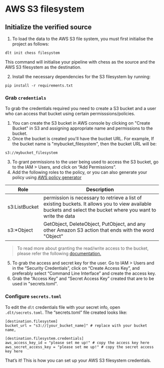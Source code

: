 # AWS S3 filesystem

## Initialize the verified source

1. To load the data to the AWS S3 file system, you must first initialise the project as follows:
```
dlt init chess filesystem
```

This command will initialise your pipeline with chess as the source and the AWS S3 filesystem as the destination.

2. Install the necessary dependencies for the S3 filesystem by running:

```
pip install -r requirements.txt
```

### Grab `credentials`

To grab the credentials required you need to create a S3 bucket and a user who can access that bucket using certain permisssions/policies.

1. You can create the S3 bucket in AWS console by clicking on "Create Bucket" in S3 and assigning appropriate name and permissions to the bucket.
2. Once the bucket is created you'll have the bucket URL. For example, If the bucket name is "mybucket_filesystem", then the bucket URL will be:

```
s3://mybucket_filesystem
```

3. To grant permissions to the user being used to access the S3 bucket, go to the IAM > Users, and click on “Add Permissions”.
4. Add the following roles to the policy, or you can also generate your policy using [AWS policy generator](https://awspolicygen.s3.amazonaws.com/policygen.html)

| Role | Description |
| --- | --- |
| s3:ListBucket | permission is necessary to retrieve a list of existing buckets. It allows you to view available buckets and select the bucket where you want to write the data |
| s3:*Object | GetObject, DeleteObject, PutObject, and any other Amazon S3 action that ends with the word "Object"  |

> To read more about granting the read/write access to the bucket, please refer the following [documentation.](https://docs.aws.amazon.com/IAM/latest/UserGuide/reference_policies_examples_s3_rw-bucket.html)
> 
5. To grab the access and secret key for the user. Go to IAM > Users and in the “Security Credentials”, click on “Create Access Key”, and preferably select “Command Line Interface” and create the access key.
6. Grab the “Access Key” and “Secret Access Key” created that are to be used in "secrets.toml".

### Configure `secrets.toml`

To edit the `dlt` credentials file with your secret info, open `.dlt/secrets.toml`.
The “secrets.toml” file created looks like:

```
[destination.filesystem]
bucket_url = "s3://[your_bucket_name]" # replace with your bucket name,

[destination.filesystem.credentials]
aws_access_key_id = "please set me up!" # copy the access key here
aws_secret_access_key = "please set me up!" # copy the secret access key here
```

That’s it! This is how you can set up your AWS S3 filesystem credentials.
